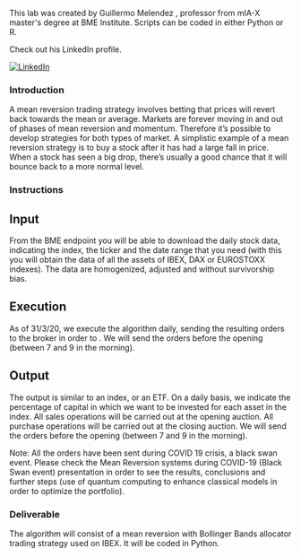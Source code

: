 This lab was created by Guillermo Melendez , professor from mIA-X master's degree at BME Institute. Scripts can be coded in either Python or R.

Check out his LinkedIn profile.

<a href="https://www.linkedin.com/in/dptoestrategia/" target="_blank"><img alt="LinkedIn" src="https://img.shields.io/badge/linkedin-%230077B5.svg?&style=for-the-badge&logo=linkedin&logoColor=white" /></a> 


### Introduction

A mean reversion trading strategy involves betting that prices will revert back towards the mean or average. Markets are forever moving in and out of phases of mean reversion and momentum. Therefore it’s possible to develop strategies for both types of market. A simplistic example of a mean reversion strategy is to buy a stock after it has had a large fall in price. When a stock has seen a big drop, there’s usually a good chance that it will bounce back to a more normal level.


### Instructions

## Input

From the BME endpoint you will be able to download the daily stock data, indicating the index, the ticker and the date range that you need (with this you will obtain the data of all the assets of IBEX, DAX or EUROSTOXX indexes). The data are homogenized, adjusted and without survivorship bias. 

## Execution

As of 31/3/20, we execute the algorithm daily, sending the resulting orders to the broker in order to . We will send the orders before the opening (between 7 and 9 in the morning). 

## Output

The output is similar to an index, or an ETF. On a daily basis, we indicate the percentage of capital in which we want to be invested for each asset in the index. All sales operations will be carried out at the opening auction. All purchase operations will be carried out at the closing auction. We will send the orders before the opening (between 7 and 9 in the morning).


Note: All the orders have been sent during COVID 19 crisis, a black swan event. Please check the Mean Reversion systems during COVID-19 (Black Swan event) presentation in order to see the results, conclusions and further steps (use of quantum computing to enhance classical models in order to optimize the portfolio).

### Deliverable

The algorithm will consist of a mean reversion with Bollinger Bands allocator trading strategy used on IBEX. It will be coded in Python.


